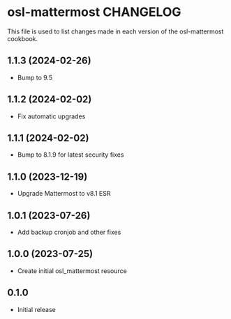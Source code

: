 # osl-mattermost CHANGELOG

This file is used to list changes made in each version of the osl-mattermost cookbook.

1.1.3 (2024-02-26)
------------------
- Bump to 9.5

1.1.2 (2024-02-02)
------------------
- Fix automatic upgrades

1.1.1 (2024-02-02)
------------------
- Bump to 8.1.9 for latest security fixes

1.1.0 (2023-12-19)
------------------
- Upgrade Mattermost to v8.1 ESR

1.0.1 (2023-07-26)
------------------
- Add backup cronjob and other fixes

1.0.0 (2023-07-25)
------------------
- Create initial osl_mattermost resource

## 0.1.0

- Initial release
